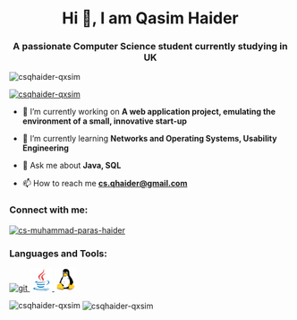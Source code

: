 <h1 align="center">Hi 👋, I am Qasim Haider</h1>
<h3 align="center">A passionate Computer Science student currently studying in UK</h3>

<p align="left"> <img src="https://komarev.com/ghpvc/?username=csqhaider-qxsim&label=Profile%20views&color=0e75b6&style=flat" alt="csqhaider-qxsim" /> </p>

<p align="left"> <a href="https://github.com/ryo-ma/github-profile-trophy"><img src="https://github-profile-trophy.vercel.app/?username=csqhaider-qxsim" alt="csqhaider-qxsim" /></a> </p>

- 🔭 I’m currently working on **A web application project, emulating the environment of a small, innovative start-up**

- 🌱 I’m currently learning **Networks and Operating Systems, Usability Engineering**

- 💬 Ask me about **Java, SQL**

- 📫 How to reach me **cs.qhaider@gmail.com**

<h3 align="left">Connect with me:</h3>
<p align="left">
<a href="https://linkedin.com/in/cs-muhammad-paras-haider" target="blank"><img align="center" src="https://raw.githubusercontent.com/rahuldkjain/github-profile-readme-generator/master/src/images/icons/Social/linked-in-alt.svg" alt="cs-muhammad-paras-haider" height="30" width="40" /></a>
</p>

<h3 align="left">Languages and Tools:</h3>
<p align="left"> <a href="https://git-scm.com/" target="_blank" rel="noreferrer"> <img src="https://www.vectorlogo.zone/logos/git-scm/git-scm-icon.svg" alt="git" width="40" height="40"/> </a> <a href="https://www.java.com" target="_blank" rel="noreferrer"> <img src="https://raw.githubusercontent.com/devicons/devicon/master/icons/java/java-original.svg" alt="java" width="40" height="40"/> </a> <a href="https://www.linux.org/" target="_blank" rel="noreferrer"> <img src="https://raw.githubusercontent.com/devicons/devicon/master/icons/linux/linux-original.svg" alt="linux" width="40" height="40"/> </a> </p>

<p><img align="left" src="https://github-readme-stats.vercel.app/api/top-langs?username=csqhaider-qxsim&show_icons=true&locale=en&layout=compact" alt="csqhaider-qxsim" /></p>

<p>&nbsp;<img align="center" src="https://github-readme-stats.vercel.app/api?username=csqhaider-qxsim&show_icons=true&locale=en" alt="csqhaider-qxsim" /></p>
